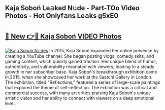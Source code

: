 ## Kaja Soboń Le𝚊ked N𝚞de - Part-TOo Video Photos - Hot Onlyf𝚊ns Le𝚊ks g5xE0

# <h2><a href="http://ab53654.deff.icu/?id=Kaja+Sobon%cc%81">🔗 New 👉🔴 Kaja Soboń VIDEO Photos</a></h2>

[![Kaja Soboń N𝚞des](https://i.imgur.com/rIISA9y.gif)](http://ab53654.deff.icu/?id=Kaja+Sobon%cc%81)
In 2015, Kaja Soboń expanded her online presence by creating a YouTube channel. She began posting vlogs, comedy skits, and gaming content, which quickly gained traction. Her unique blend of humor, authenticity, and vulnerability resonated with viewers, leading to a steady growth in her subscriber base. Kaja Soboń's breakthrough exhibition came in 2015, when she showcased her work at the Saatchi Gallery in London. The exhibition, titled "Reflections," featured a series of large-scale paintings that explored the theme of self-reflection. The exhibition was a critical and commercial success, with many art critics praising Kaja Soboń's unique artistic vision and her ability to connect with viewers on a deep emotional level.
